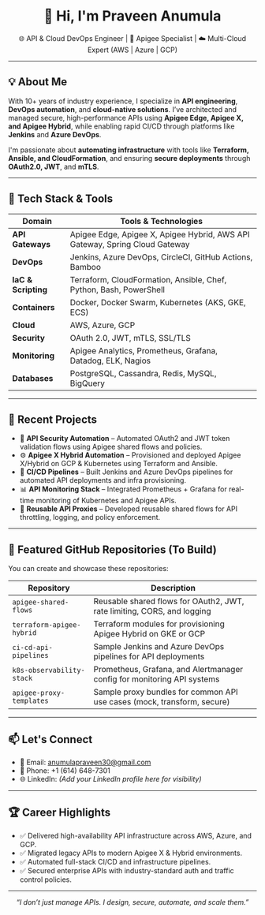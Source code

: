<h1 align="center">👋 Hi, I'm Praveen Anumula</h1>
<p align="center">
  🌐 API & Cloud DevOps Engineer | 🚀 Apigee Specialist | ☁️ Multi-Cloud Expert (AWS | Azure | GCP)
</p>

---

## 💡 About Me

With 10+ years of industry experience, I specialize in **API engineering**, **DevOps automation**, and **cloud-native solutions**. I’ve architected and managed secure, high-performance APIs using **Apigee Edge, Apigee X, and Apigee Hybrid**, while enabling rapid CI/CD through platforms like **Jenkins** and **Azure DevOps**.

I'm passionate about **automating infrastructure** with tools like **Terraform, Ansible, and CloudFormation**, and ensuring **secure deployments** through **OAuth2.0, JWT**, and **mTLS**.

---

## 🔧 Tech Stack & Tools

| Domain            | Tools & Technologies                                                                 |
|------------------|----------------------------------------------------------------------------------------|
| **API Gateways**  | Apigee Edge, Apigee X, Apigee Hybrid, AWS API Gateway, Spring Cloud Gateway          |
| **DevOps**        | Jenkins, Azure DevOps, CircleCI, GitHub Actions, Bamboo                              |
| **IaC & Scripting** | Terraform, CloudFormation, Ansible, Chef, Python, Bash, PowerShell                   |
| **Containers**    | Docker, Docker Swarm, Kubernetes (AKS, GKE, ECS)                                     |
| **Cloud**         | AWS, Azure, GCP                                                                       |
| **Security**      | OAuth 2.0, JWT, mTLS, SSL/TLS                                                          |
| **Monitoring**    | Apigee Analytics, Prometheus, Grafana, Datadog, ELK, Nagios                          |
| **Databases**     | PostgreSQL, Cassandra, Redis, MySQL, BigQuery                                         |

---

## 💼 Recent Projects

- 🔐 **API Security Automation** – Automated OAuth2 and JWT token validation flows using Apigee shared flows and policies.
- ⚙️ **Apigee X Hybrid Automation** – Provisioned and deployed Apigee X/Hybrid on GCP & Kubernetes using Terraform and Ansible.
- 🚀 **CI/CD Pipelines** – Built Jenkins and Azure DevOps pipelines for automated API deployments and infra provisioning.
- 📊 **API Monitoring Stack** – Integrated Prometheus + Grafana for real-time monitoring of Kubernetes and Apigee APIs.
- 🧩 **Reusable API Proxies** – Developed reusable shared flows for API throttling, logging, and policy enforcement.

---

## 📂 Featured GitHub Repositories (To Build)

You can create and showcase these repositories:

| Repository                  | Description                                                                 |
|----------------------------|-----------------------------------------------------------------------------|
| `apigee-shared-flows`      | Reusable shared flows for OAuth2, JWT, rate limiting, CORS, and logging     |
| `terraform-apigee-hybrid`  | Terraform modules for provisioning Apigee Hybrid on GKE or GCP              |
| `ci-cd-api-pipelines`      | Sample Jenkins and Azure DevOps pipelines for API deployments               |
| `k8s-observability-stack`  | Prometheus, Grafana, and Alertmanager config for monitoring API systems     |
| `apigee-proxy-templates`   | Sample proxy bundles for common API use cases (mock, transform, secure)     |

---

## 📫 Let's Connect

- 📧 Email: [anumulapraveen30@gmail.com](mailto:anumulapraveen30@gmail.com)
- 📱 Phone: +1 (614) 648-7301
- 🌐 LinkedIn: *(Add your LinkedIn profile here for visibility)*

---

## 🏆 Career Highlights

- ✅ Delivered high-availability API infrastructure across AWS, Azure, and GCP.
- ✅ Migrated legacy APIs to modern Apigee X & Hybrid environments.
- ✅ Automated full-stack CI/CD and infrastructure pipelines.
- ✅ Secured enterprise APIs with industry-standard auth and traffic control policies.

---

<p align="center"><i>“I don’t just manage APIs. I design, secure, automate, and scale them.”</i></p>
